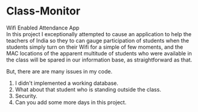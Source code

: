 # Class-Monitor
Wifi Enabled Attendance App  
In this project I exceptionally attempted to cause an application to help the teachers of India so they to can gauge participation of students when the students simply turn on their Wifi for a simple of few moments, and the MAC locations of the apparent multitude of students who were available in the class will be spared in our information base, as straightforward as that.

But, there are are many issues in my code.  
1) I didn't implemented a working database.  
2) What about that student who is standing outside the class.  
3) Security.  
4) Can you add some more days in this project.  
